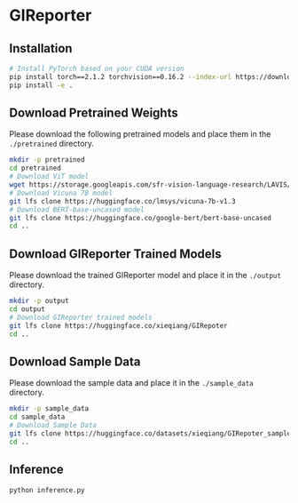 # GIReporter


## Installation


```sh
# Install PyTorch based on your CUDA version
pip install torch==2.1.2 torchvision==0.16.2 --index-url https://download.pytorch.org/whl/cu118 # CUDA 11.8
pip install -e .
```

## Download Pretrained Weights

Please download the following pretrained models and place them in the `./pretrained` directory.

```sh
mkdir -p pretrained
cd pretrained
# Download ViT model
wget https://storage.googleapis.com/sfr-vision-language-research/LAVIS/models/BLIP2/eva_vit_g.pth
# Download Vicuna 7B model
git lfs clone https://huggingface.co/lmsys/vicuna-7b-v1.3
# Download BERT-base-uncased model
git lfs clone https://huggingface.co/google-bert/bert-base-uncased
cd ..
```

## Download GIReporter Trained Models

Please download the trained GIReporter model and place it in the `./output` directory.

```sh
mkdir -p output
cd output
# Download GIReporter trained models
git lfs clone https://huggingface.co/xieqiang/GIRepoter
cd ..
```

## Download Sample Data

Please download the sample data and place it in the `./sample_data` directory.

```sh
mkdir -p sample_data
cd sample_data
# Download Sample Data
git lfs clone https://huggingface.co/datasets/xieqiang/GIRepoter_sample_data
cd ..
```

## Inference

```sh
python inference.py
```
